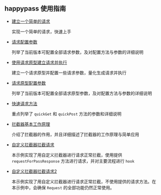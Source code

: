 ## happypass 使用指南

- [建立一个简单的请求](example1.dart)

    实现一个简单的请求，快速上手

- [请求配置参数](example2.dart)
    
    列举了当前版本可配置全部请求参数，及对配置方法与参数的详细说明
    
- [使用请求原型建立请求并执行](example3.dart)

    建立一个请求原型并配置一些请求参数，量化生成请求并执行
    
- [请求原型配置参数](example4.dart)
    
    列举了当前版本可配置全部请求原型参数，及对配置方法与参数的详细说明
    
- [快速请求方法](example5.dart)
    
    重点列举了 `quickGet` 和 `quickPost` 方法的参数和详细说明
    
- [拦截器基本工作原理](example6.dart)

    介绍了拦截器的作用，并且详细描述了拦截器的工作原理与简单应用
    
- [自定义拦截器拦截请求](example7.dart)

    本示例实现了用自定义拦截器进行请求正常拦截，使用提供 `requestForPassResponse` 方法进行请求，并对主要流程进行 `hook`
    
- [自定义拦截器拦截请求2](example8.dart)

    本示例实现了用自定义拦截器进行请求正常拦截，不使用提供的请求方法。在本示例中，会确保 `Request` 的全部功能仍然正常使用。 
    
    
    